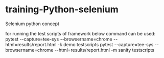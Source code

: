 # training-Python-selenium
Selenium python concept

for running the test scripts of framework below command can be used:
pytest --capture=tee-sys --browsername=chrome  --html=results/report.html -k demo testscripts
pytest --capture=tee-sys --browsername=chrome  --html=results/report.html -m sanity testscripts
